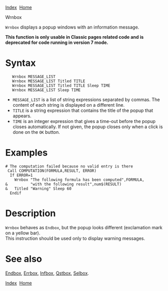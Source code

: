 [Index](index.html)  [Home](getting-started_home.html)

Wrnbox

`Wrnbox` displays a popup windows with an information message.

**This function is only usable in Classic pages related code and is deprecated for code running in version 7 mode.**

# Syntax

```
   Wrnbox MESSAGE_LIST
   Wrnbox MESSAGE_LIST Titled TITLE
   Wrnbox MESSAGE_LIST Titled TITLE Sleep TIME
   Wrnbox MESSAGE_LIST Sleep TIME
```

* `MESSAGE_LIST` is a list of string expressions separated by commas. The content of each string is displayed on a different line.
* `TITLE` is a string expression that contains the title of the popup that appears.
* `TIME` is an integer expression that gives a time-out before the popup closes automatically. If not given, the popup closes only when a click is done on the `OK` button.

# Examples

```
# The computation failed because no valid entry is there
 Call COMPUTATION(FORMULA,RESULT, ERROR)
  If ERROR=1
    Wrnbox "The following formula has been computed",FORMULA,
&          "with the following result",num$(RESULT)
&   Titled "Warning" Sleep 60
  Endif
```

# Description

`Wrnbox` behaves as `Endbox`, but the popup looks different (exclamation mark on a yellow bar).  
This instruction should be used only to display warning messages.

# See also

[Endbox](4gl_Endbox.html), [Errbox](4gl_Errbox.html), [Infbox](4gl_Infbox.html), [Qstbox](4gl_Qstbox.html), [Selbox](4gl_Selbox.html).

  

[Index](index.html)  [Home](getting-started_home.html)